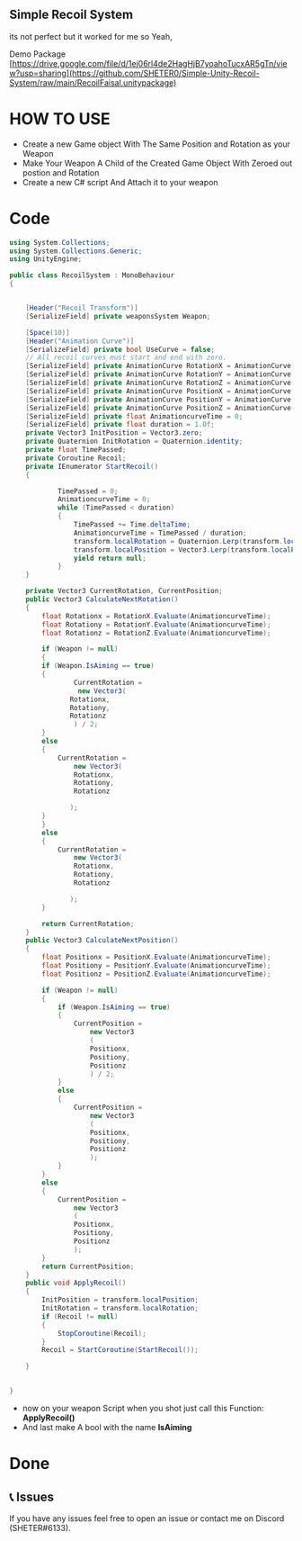 ## Simple Recoil System 
its not perfect but it worked for me so Yeah,


Demo Package [https://drive.google.com/file/d/1ej06rl4de2HagHjB7yoahoTucxAR5gTn/view?usp=sharing](https://github.com/SHETER0/Simple-Unity-Recoil-System/raw/main/RecoilFaisal.unitypackage)


# HOW TO USE
*  Create a new Game object With The Same Position and Rotation as your Weapon 
*  Make Your Weapon A Child of the Created Game Object With Zeroed out postion and Rotation
*  Create a new C# script And Attach it to your weapon



# Code
```C#
using System.Collections;
using System.Collections.Generic;
using UnityEngine;

public class RecoilSystem : MonoBehaviour
{


    [Header("Recoil Transform")]
    [SerializeField] private weaponsSystem Weapon;

    [Space(10)]
    [Header("Animation Curve")]
    [SerializeField] private bool UseCurve = false;
    // All recoil curves must start and end with zero.
    [SerializeField] private AnimationCurve RotationX = AnimationCurve.EaseInOut(0.0f, 2.0f, 1.0f, 0.0f);
    [SerializeField] private AnimationCurve RotationY = AnimationCurve.EaseInOut(0.0f, 2.0f, 1.0f, 0.0f);
    [SerializeField] private AnimationCurve RotationZ = AnimationCurve.EaseInOut(0.0f, 2.0f, 1.0f, 0.0f);
    [SerializeField] private AnimationCurve PositionX = AnimationCurve.EaseInOut(0.0f, 2.0f, 1.0f, 0.0f);
    [SerializeField] private AnimationCurve PositionY = AnimationCurve.EaseInOut(0.0f, 2.0f, 1.0f, 0.0f);
    [SerializeField] private AnimationCurve PositionZ = AnimationCurve.EaseInOut(0.0f, 2.0f, 1.0f, 0.0f);
    [SerializeField] private float AnimationcurveTime = 0;
    [SerializeField] private float duration = 1.0f;
    private Vector3 InitPosition = Vector3.zero;
    private Quaternion InitRotation = Quaternion.identity;
    private float TimePassed;
    private Coroutine Recoil;
    private IEnumerator StartRecoil()
    {

            TimePassed = 0;
            AnimationcurveTime = 0;
            while (TimePassed < duration)
            {
                TimePassed += Time.deltaTime;
                AnimationcurveTime = TimePassed / duration;
                transform.localRotation = Quaternion.Lerp(transform.localRotation, Quaternion.Euler(CalculateNextRotation()) , AnimationcurveTime);
                transform.localPosition = Vector3.Lerp(transform.localPosition, CalculateNextPosition(), AnimationcurveTime);
                yield return null;
            }
    }

    private Vector3 CurrentRotation, CurrentPosition;
    public Vector3 CalculateNextRotation()
    {
        float Rotationx = RotationX.Evaluate(AnimationcurveTime);
        float Rotationy = RotationY.Evaluate(AnimationcurveTime); 
        float Rotationz = RotationZ.Evaluate(AnimationcurveTime);

        if (Weapon != null)
        {
        if (Weapon.IsAiming == true)
        {
                CurrentRotation =
                 new Vector3(
               Rotationx,
               Rotationy,
               Rotationz
                ) / 2;
        }
        else
        {
            CurrentRotation = 
                new Vector3(
                Rotationx,
                Rotationy,
                Rotationz

               );
        }
        }
        else
        {
            CurrentRotation =
                new Vector3(
                Rotationx,
                Rotationy,
                Rotationz

               );
        }

        return CurrentRotation;
    }
    public Vector3 CalculateNextPosition()
    {
        float Positionx = PositionX.Evaluate(AnimationcurveTime);
        float Positiony = PositionY.Evaluate(AnimationcurveTime);
        float Positionz = PositionZ.Evaluate(AnimationcurveTime);

        if (Weapon != null)
        {
            if (Weapon.IsAiming == true)
            {
                CurrentPosition =
                    new Vector3
                    (
                    Positionx,
                    Positiony,
                    Positionz
                    ) / 2;
            }
            else
            {
                CurrentPosition =
                    new Vector3
                    (
                    Positionx,
                    Positiony,
                    Positionz
                    );
            }
        }
        else
        {
            CurrentPosition =
                new Vector3
                (
                Positionx,
                Positiony,
                Positionz
                );
        }
        return CurrentPosition;
    }
    public void ApplyRecoil()
    {
        InitPosition = transform.localPosition;
        InitRotation = transform.localRotation;
        if (Recoil != null)
        {
            StopCoroutine(Recoil);
        }
        Recoil = StartCoroutine(StartRecoil());

    }

    
}


```
* now on your weapon Script when you shot just call this Function: **ApplyRecoil()**
* And last make A bool with the name **IsAiming**

# Done 



## 📞 Issues
If you have any issues feel free to open an issue or contact me on Discord (SHETER#6133).
